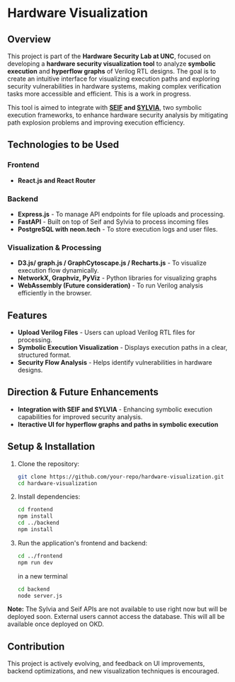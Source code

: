 # Hardware Visualization

## Overview
This project is part of the **Hardware Security Lab at UNC**, focused on developing a **hardware security visualization tool** to analyze **symbolic execution** and **hyperflow graphs** of Verilog RTL designs. The goal is to create an intuitive interface for visualizing execution paths and exploring security vulnerabilities in hardware systems, making complex verification tasks more accessible and efficient. This is a work in progress.

This tool is aimed to integrate with **[SEIF](https://dl.acm.org/doi/10.1145/3623652.3623666) and [SYLVIA](https://repositum.tuwien.at/handle/20.500.12708/188806)**, two symbolic execution frameworks, to enhance hardware security analysis by mitigating path explosion problems and improving execution efficiency.

## Technologies to be Used
### **Frontend**
- **React.js and React Router**

### **Backend**
- **Express.js** - To manage API endpoints for file uploads and processing.
- **FastAPI** - Built on top of Seif and Sylvia to process incoming files
- **PostgreSQL with neon.tech** - To store execution logs and user files.

### **Visualization & Processing**
- **D3.js/ graph.js / GraphCytoscape.js / Recharts.js** - To visualize execution flow dynamically.
- **NetworkX, Graphviz, PyViz** - Python libraries for visualizing graphs
- **WebAssembly (Future consideration)** - To run Verilog analysis efficiently in the browser.

## Features
- **Upload Verilog Files** - Users can upload Verilog RTL files for processing.
- **Symbolic Execution Visualization** - Displays execution paths in a clear, structured format.
- **Security Flow Analysis** - Helps identify vulnerabilities in hardware designs.

## Direction & Future Enhancements
- **Integration with SEIF and SYLVIA** - Enhancing symbolic execution capabilities for improved security analysis.
- **Iteractive UI for hyperflow graphs and paths in symbolic execution**

## Setup & Installation
1. Clone the repository:
   ```bash
   git clone https://github.com/your-repo/hardware-visualization.git
   cd hardware-visualization
   ```
2. Install dependencies:
   ```bash
   cd frontend
   npm install
   cd ../backend
   npm install
   ```
3. Run the application's frontend and backend:
   ```bash
   cd ../frontend
   npm run dev
    ```
    in a new terminal
    ```bash
    cd backend
    node server.js
    ```
**Note:** The Sylvia and Seif APIs are not available to use right now but will be deployed soon. External users cannot access the database. This will all be available once deployed on OKD.

## Contribution
This project is actively evolving, and feedback on UI improvements, backend optimizations, and new visualization techniques is encouraged.
